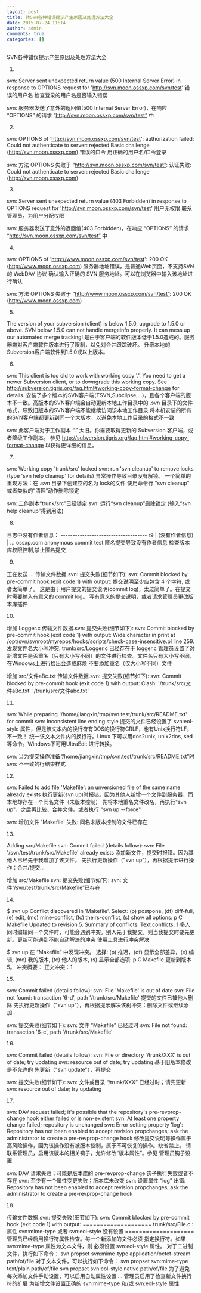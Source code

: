 ```yaml
---
layout: post
title: 转SVN各种错误提示产生原因及处理方法大全
date: 2015-07-24 11:14
author: admin
comments: true
categories: []
---
```

SVN各种错误提示产生原因及处理方法大全

1. 
svn: Server sent unexpected return value (500 Internal Server Error) in response to OPTIONS request for 'http://svn.moon.ossxp.com/svn/test' 
错误的用户名 
检查登录的用户名是否输入错误

svn: 服务器发送了意外的返回值(500 Internal Server Error)，在响应 “OPTIONS” 的请求 “http://svn.moon.ossxp.com/svn/test” 中

2. 
svn: OPTIONS of 'http://svn.moon.ossxp.com/svn/test': authorization failed: Could not authenticate to server: rejected Basic challenge (http://svn.moon.ossxp.com) 
错误的口令 
用正确的用户名/口令登录

svn: 方法 OPTIONS 失败于 “http://svn.moon.ossxp.com/svn/test”: 认证失败: Could not authenticate to server: rejected Basic challenge (http://svn.moon.ossxp.com)

3. 
svn: Server sent unexpected return value (403 Forbidden) in response to OPTIONS request for 'http://svn.moon.ossxp.com/svn/test' 
用户无权限 
联系管理员，为用户分配权限

svn: 服务器发送了意外的返回值(403 Forbidden)，在响应 “OPTIONS” 的请求 “http://svn.moon.ossxp.com/svn/test” 中

4. 
svn: OPTIONS of 'http://www.moon.ossxp.com/svn/test': 200 OK (http://www.moon.ossxp.com) 
服务器地址错误，是普通Web页面，不支持SVN的 WebDAV 协议 
确认输入正确的 SVN 服务地址。可以在浏览器中输入该地址进行确认

svn: 方法 OPTIONS 失败于 “http://www.moon.ossxp.com/svn/test”: 200 OK (http://www.moon.ossxp.com)

5. 
The version of your subversion (client) is below 1.5.0, upgrade to 1.5.0 or above. SVN below 1.5.0 can not handle mergeinfo properly. It can mess up our automated merge tracking! 
是由于客户端的软件版本低于1.5.0造成的。服务器端对客户端软件版本进行了限制，以免对合并跟踪破坏。 
升级本地的Subversion客户端软件到1.5.0或以上版本。

6. 
svn: This client is too old to work with working copy '.'. You need to get a newer Subversion client, or to downgrade this working copy. See http://subversion.tigris.org/faq.html#working-copy-format-change for details. 
安装了多个版本的SVN客户端(TSVN,Subclipse,...)，且各个客户端的版本不一致。高版本的SVN客户端会自动更新本地工作目录中的 .svn 目录下的文件格式，导致旧版本的SVN客户端不能继续访问该本地工作目录 
将本机安装的所有的SVN客户端都更新到同一个大版本，以避免本地工作目录的格式不一致

svn: 此客户端对于工作副本 “.” 太旧。你需要取得更新的 Subversion 客户端，或者降级工作副本。 参见 http://subversion.tigris.org/faq.html#working-copy-format-change 以获得更详细的信息。

7. 
svn: Working copy 'trunk/src' locked svn: run 'svn cleanup' to remove locks (type 'svn help cleanup' for details) 
异常操作导致目录没有解锁。 
一个简单的重现方法：在 .svn 目录下创建空的名为 lock的文件 
使用命令行 "svn cleanup" 或者类似的“清理”动作删除锁定

svn: 工作副本“trunk/src”已经锁定 svn: 运行“svn cleanup”删除锁定 (输入“svn help cleanup”得到用法)

8. 
日志中没有作者信息： ------------------------------------ r9 | (没有作者信息) | … ossxp.com anonymous commit test 
匿名提交导致没有作者信息 
检查版本库权限控制,禁止匿名提交

9. 
正在发送 ... 传输文件数据.svn: 提交失败(细节如下): svn: Commit blocked by pre-commit hook (exit code 1) with output: 提交说明至少应包含 4 个字符, 或者太简单了。 
这是由于用户提交的提交说明(commit log)，太过简单了。在提交时需要输入有意义的 commit log。 
写有意义的提交说明，或者请求管理员更改版本库插件

10. 
增加 Logger.c 传输文件数据.svn: 提交失败(细节如下): svn: Commit blocked by pre-commit hook (exit code 1) with output: Wide character in print at /opt/svn/svnroot/myrepos/hooks/scripts/check-case-insensitive.pl line 259. 发现文件名大小写冲突: trunk/src/Logger.c 已经存在于 logger.c 
管理员设置了对新增文件是否重名（只有大小写不同）的文件进行检查。文件名只有大小写不同，在Windows上进行检出会造成麻烦 
不要添加重名（仅大小写不同）文件

增加 src/文件aBc.txt 传输文件数据.svn: 提交失败(细节如下): svn: Commit blocked by pre-commit hook (exit code 1) with output: Clash: '/trunk/src/文件aBc.txt' '/trunk/src/文件abc.txt'

11. 
svn: While preparing '/home/jiangxin/tmp/svn.test/trunk/src/README.txt' for commit svn: Inconsistent line ending style 
提交的文件已经设置了 svn:eol-style 属性，但是该文本内的换行符有DOS的换行符CRLF，也有Unix换行符LF，不一致！ 
统一该文本文件内的换行符。Linux 下可以用dos2unix, unix2dos, sed等命令。Windows下可用UltraEdit 进行转换。

svn: 当为提交操作准备“/home/jiangxin/tmp/svn.test/trunk/src/README.txt”时 svn: 不一致的行结束样式

12. 
svn: Failed to add file 'Makefile': an unversioned file of the same name already exists 
执行更新(svn up)时报错。因为其他人新增一个文件到服务器，而本地却存在一个同名文件（未版本控制） 
先将本地重名文件改名，再执行"svn up"，之后再比较、合并文件。或者执行 "svn up --force"

svn: 增加文件 'Makefile' 失败: 同名未版本控制的文件已存在

13. 
Adding src/Makefile svn: Commit failed (details follow): svn: File '/svn/test/trunk/src/Makefile' already exists 
添加新文件，提交时报错。因为其他人已经先于我增加了该文件。 
先执行更新操作（"svn up"），再根据提示进行操作：合并/提交...

增加 src/Makefile svn: 提交失败(细节如下): svn: 文件“/svn/test/trunk/src/Makefile”已存在

14. 
$ svn up Conflict discovered in 'Makefile'. Select: (p) postpone, (df) diff-full, (e) edit, (mc) mine-conflict, (tc) theirs-conflict, (s) show all options: p C Makefile Updated to revision 5. Summary of conflicts: Text conflicts: 1 
多人同时编辑同一个文件时，可能会遇到冲突。别人先于我提交，则当我提交时要先更新。更新可能遇到不能自动解决的冲突 
使用工具进行冲突解决

$ svn up 在 “Makefile” 中发现冲突。 选择: (p) 推迟，(df) 显示全部差异，(e) 编辑, (mc) 我的版本, (tc) 他人的版本, (s) 显示全部选项: p C Makefile 更新到版本 5。 冲突概要： 正文冲突：1

15. 
svn: Commit failed (details follow): svn: File 'Makefile' is out of date svn: File not found: transaction '6-d', path '/trunk/src/Makefile' 
提交的文件已被他人删除 
先执行更新操作（"svn up"），再根据提示解决该树冲突：删除文件或继续添加...

svn: 提交失败(细节如下): svn: 文件 “Makefile” 已经过时 svn: File not found: transaction '6-c', path '/trunk/src/Makefile'

16. 
svn: Commit failed (details follow): svn: File or directory '/trunk/XXX' is out of date; try updating svn: resource out of date; try updating 
基于旧版本修改是不允许的 
先更新（"svn update"），再提交

svn: 提交失败(细节如下): svn: 文件或目录 “/trunk/XXX” 已经过时；请先更新 svn: resource out of date; try updating

17. 
svn: DAV request failed; it's possible that the repository's pre-revprop-change hook either failed or is non-existent svn: At least one property change failed; repository is unchanged svn: Error setting property 'log': Repository has not been enabled to accept revision propchanges; ask the administrator to create a pre-revprop-change hook 
修改提交说明等操作属于高风险操作，因为该操作没有被版本控制，属于不可恢复的操作。缺省禁止。 
请联系管理员，启用该版本的相关钩子，允许修改“版本属性”。参见 管理员钩子设置

svn: DAV 请求失败；可能是版本库的 pre-revprop-change 钩子执行失败或者不存在 svn: 至少有一个属性变更失败；版本库未改变 svn: 设置属性 “log” 出错: Repository has not been enabled to accept revision propchanges; ask the administrator to create a pre-revprop-change hook

18. 
传输文件数据.svn: 提交失败(细节如下): svn: Commit blocked by pre-commit hook (exit code 1) with output: ==================== trunk/src/File.c : 属性 svn:mime-type 或者 svn:eol-style 没有设置 ==================== 管理员已经启用换行符属性检查。每一个新添加的文件必须 指定换行符。如果 svn:mime-type 属性为文本文件，则 必须设置 svn:eol-style 属性。 对于二进制文件，执行如下命令： svn propset svn:mime-type application/octet-stream path/of/file 对于文本文件，可以执行如下命令： svn propset svn:mime-type text/plain path/of/file svn propset svn:eol-style native path/of/file 为了避免每次添加文件手动设置，可以启用自动属性设置 ... 
管理员启用了检查新文件换行符的扩展 
为新增文件设置正确的 svn:mime-type 和/或 svn:eol-style 属性
